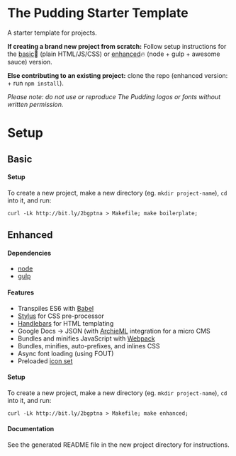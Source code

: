 # The Pudding Starter Template

A starter template for projects.

**If creating a brand new project from scratch:** Follow setup instructions for the [basic](#basic):bread: (plain HTML/JS/CSS) or [enhanced](#enhanced):fire: (node + gulp + awesome sauce) version.

**Else contributing to an existing project:** clone the repo (enhanced version: + run `npm install`).

_Please note: do not use or reproduce The Pudding logos or fonts without written permission._

# Setup

## Basic

#### Setup

To create a new project, make a new directory (eg. `mkdir project-name`), `cd` into it, and run:

```
curl -Lk http://bit.ly/2bgptna > Makefile; make boilerplate;
```

## Enhanced

#### Dependencies

* [node](http://nodejs.org)
* [gulp](http://gulpjs.com)

#### Features

* Transpiles ES6 with [Babel](http://babeljs.io)
* [Stylus](http://stylus-lang.com/) for CSS pre-processor
* [Handlebars](http://handlebarsjs.com/) for HTML templating
* Google Docs -> JSON (with [ArchieML](http://archieml.org/) integration for a micro CMS
* Bundles and minifies JavaScript with [Webpack](http://webpack.js.org)
* Bundles, minifies, auto-prefixes, and inlines CSS
* Async font loading (using FOUT)
* Preloaded [icon set](https://feathericons.com/)

#### Setup

To create a new project, make a new directory (eg. `mkdir project-name`), `cd` into it, and run:

```
curl -Lk http://bit.ly/2bgptna > Makefile; make enhanced;
```

#### Documentation

See the generated README file in the new project directory for instructions.
